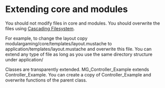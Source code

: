 # Extending core and modules

You should not modify files in core and modules. You should overwrite the files using [Cascading Filesystem](../kohana/files).

For example, to change the layout copy modulargaming/core/templates/layout.mustache to application/templates/layout.mustache and overwrite
this file. You can extend any type of file as long as you use the same directory structure under application/

Classes are transparently extended. MG_Controller_Example extends Controller_Example. You can create a copy of Controller_Example and overwrite functions of the parent class.
